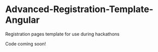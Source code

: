 # Advanced-Registration-Template-Angular
Registration pages template for use during hackathons

Code coming soon!
